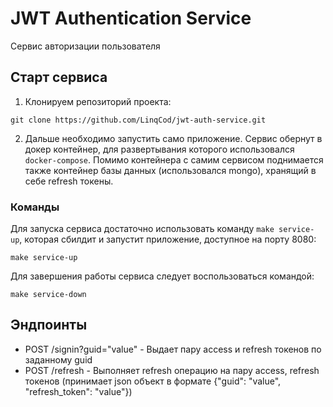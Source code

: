 # JWT Authentication Service

Сервис авторизации пользователя

## Старт сервиса

1. Клонируем репозиторий проекта:
```
git clone https://github.com/LinqCod/jwt-auth-service.git
```
2. Дальше необходимо запустить само приложение. Сервис обернут в докер контейнер, для развертывания которого использовался `docker-compose`. Помимо контейнера с самим сервисом поднимается также контейнер базы данных (использовался mongo), хранящий в себе refresh токены.

### Команды

Для запуска сервиса достаточно использовать команду `make service-up`, которая сбилдит и запустит приложение, доступное на порту 8080:

```
make service-up
```

Для завершения работы сервиса следует воспользоваться командой:

```
make service-down
```

## Эндпоинты
* POST /signin?guid="value" - Выдает пару access и refresh токенов по заданному guid
* POST /refresh - Выполняет refresh операцию на пару access, refresh токенов (принимает json объект в формате {"guid": "value", "refresh_token": "value"})
